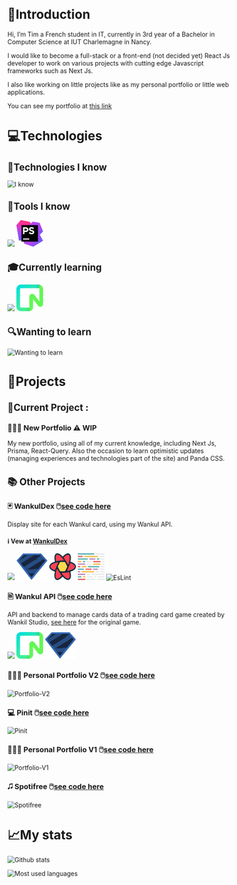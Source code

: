 # 👋Introduction 

Hi, I’m Tim a French student in IT, currently in 3rd year of a Bachelor in Computer Science at IUT Charlemagne in Nancy.

I would like to become a full-stack or a front-end (not decided yet) React Js developer to work on various projects with cutting edge Javascript frameworks such as Next Js.

I also like working on little projects like as my personal portfolio or little web applications.

You can see my portfolio at [this link](https://portfolio.timeuh.fr/)

# 💻Technologies

## 📱Technologies I know
![I know](https://skillicons.dev/icons?i=html,css,js,php,java,react,tailwind,laravel,vue&theme=dark)

## 🔨Tools I know
<p align="left">
  <img src="https://skillicons.dev/icons?i=bash,linux,git,github,mysql,postgresql,mongodb,vite,firebase,docker&theme=dark" height="60"/>
  <img src="icons/phpstorm.png" alt="PhpStorm" width="60" height="60"/>
</p>

## 🎓Currently learning
<p align="left">
  <img src="https://skillicons.dev/icons?i=nodejs,prisma,express,vercel,next&theme=dark" height="60"/>
  <img src="icons/neon.png" alt="Neon" width="60" height="60"/>
</p>

## 🔍Wanting to learn
![Wanting to learn](https://skillicons.dev/icons?i=nuxt,remix&theme=dark)

# 🚀Projects
## 🚦Current Project :

### 🧑🏻‍💻 New Portfolio ⚠️ WIP

My new portfolio, using all of my current knowledge, including Next Js, Prisma, React-Query.
Also the occasion to learn optimistic updates (managing experiences and technologies part of the site) and Panda CSS.

## 📚 Other Projects

### 🃏 WankulDex 🖱️[see code here](https://github.com/Timeuh/Wankuldex)
Display site for each Wankul card, using my Wankul API.
#### ℹ️ Vew at [WankulDex](https://wankuldex.timeuh.fr)

<p align="left">
  <img src="https://skillicons.dev/icons?i=next,typescript,tailwind&theme=dark" height="60"/>
  <img src="icons/zod.svg" alt="Zod" width="70" height="60"/>
  <img src="icons/react-query.png" alt="React-Query" width="60" height="60"/>
  <img src="icons/prettier.png" alt="Prettier" width="60" height="60"/>
  <img src="https://www.vectorlogo.zone/logos/eslint/eslint-icon.svg" alt="EsLint" width="60" height="60"/>
</p>

### 🖹 Wankul API 🖱️[see code here](https://github.com/Timeuh/Wankul-API)
API and backend to manage cards data of a trading card game created by Wankil Studio, [see here](https://wankul.fr/collections/cartes) for the original game.

<p align="left">
  <img src="https://skillicons.dev/icons?i=nodejs,express,prisma&theme=dark" height="60"/>
  <img src="icons/neon.png" alt="Neon" width="60" height="60"/>
  <img src="icons/zod.svg" alt="Zod" width="70" height="60"/>
</p>

### 🧑🏻‍💻 Personal Portfolio V2  🖱️[see code here](https://github.com/Timeuh/Portfolio-v2)
![Portfolio-V2](https://skillicons.dev/icons?i=react,typescript,tailwind,firebase,figma&theme=dark)

### 💻 Pinit 🖱️[see code here](https://github.com/Timeuh/Pinit)
![Pinit](https://skillicons.dev/icons?i=nodejs,typescript&theme=dark)

### 🧑🏻‍💻 Personal Portfolio V1 🖱️[see code here](https://github.com/Timeuh/Portfolio)
![Portfolio-V1](https://skillicons.dev/icons?i=react,javascript,tailwind,firebase&theme=dark)

### 🎜 Spotifree 🖱️[see code here](https://github.com/Timeuh/Spotifree)
![Spotifree](https://skillicons.dev/icons?i=php,tailwind&theme=dark)

# 📈My stats
![Github stats](https://github-readme-stats-sigma-five.vercel.app/api?username=timeuh&count_private=true&theme=onedark&show_icons=true&hide=issues,contribs&custom_title=Timeuh%27s%20Github%20Stats)

![Most used languages](https://github-readme-stats-sigma-five.vercel.app/api/top-langs/?username=anuraghazra&theme=onedark&layout=compact)
